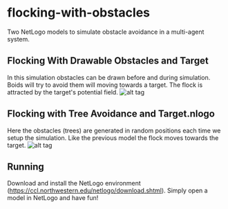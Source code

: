 # flocking-with-obstacles
Two NetLogo models to simulate obstacle avoidance in a multi-agent system.

## Flocking With Drawable Obstacles and Target
In this simulation obstacles can be drawn before and during simulation. Boids will try to avoid them will moving towards a target. The flock is attracted by the target's potential field.
![alt tag](https://github.com/sinkswim/flocking-with-obstacles/blob/master/fwdoat.png)

## Flocking with Tree Avoidance and Target.nlogo
Here the obstacles (trees) are generated in random positions each time we setup the simulation. Like the previous model the flock moves towards the target.
![alt tag](https://github.com/sinkswim/flocking-with-obstacles/blob/master/fwtaat.png)

## Running
Download and install the NetLogo environment (https://ccl.northwestern.edu/netlogo/download.shtml).
Simply open a model in NetLogo and have fun!

